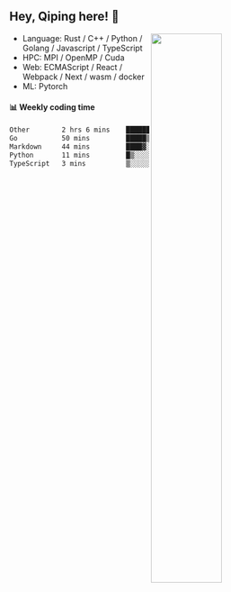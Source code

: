 

## Hey, Qiping here! :wave:

[<img align="right" width="50%" src="https://github-readme-stats.vercel.app/api?username=ppppqp&theme=dark&show_icons=true">](https://metrics.lecoq.io/ppppqp?template=classic)



-   Language: Rust / C++ / Python / Golang / Javascript / TypeScript
-   HPC: MPI / OpenMP / Cuda
-   Web: ECMAScript / React / Webpack / Next / wasm / docker
-   ML: Pytorch



#### :bar_chart: Weekly coding time

<!--START_SECTION:waka-->

```txt
Other        2 hrs 6 mins    █████████████▒░░░░░░░░░░░   52.92 %
Go           50 mins         █████▒░░░░░░░░░░░░░░░░░░░   20.94 %
Markdown     44 mins         ████▓░░░░░░░░░░░░░░░░░░░░   18.74 %
Python       11 mins         █▒░░░░░░░░░░░░░░░░░░░░░░░   04.88 %
TypeScript   3 mins          ▒░░░░░░░░░░░░░░░░░░░░░░░░   01.27 %
```

<!--END_SECTION:waka-->
